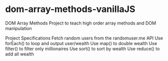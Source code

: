 # dom-array-methods-vanillaJS

DOM Array Methods
Project to teach high order array methods and DOM manipulation

Project Specifications
  Fetch random users from the randomuser.me API
  Use forEach() to loop and output user/wealth
  Use map() to double wealth
  Use filter() to filter only millionaires
  Use sort() to sort by wealth
  Use reduce() to add all wealth
